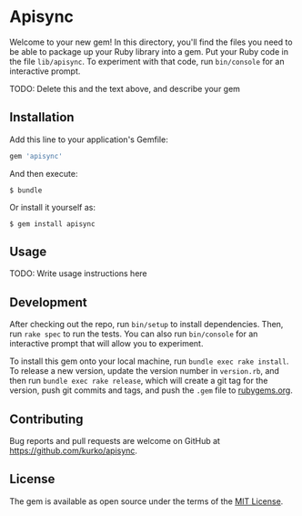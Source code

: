 # Apisync

Welcome to your new gem! In this directory, you'll find the files you need to be able to package up your Ruby library into a gem. Put your Ruby code in the file `lib/apisync`. To experiment with that code, run `bin/console` for an interactive prompt.

TODO: Delete this and the text above, and describe your gem

## Installation

Add this line to your application's Gemfile:

```ruby
gem 'apisync'
```

And then execute:

    $ bundle

Or install it yourself as:

    $ gem install apisync

## Usage

TODO: Write usage instructions here

## Development

After checking out the repo, run `bin/setup` to install dependencies. Then, run `rake spec` to run the tests. You can also run `bin/console` for an interactive prompt that will allow you to experiment.

To install this gem onto your local machine, run `bundle exec rake install`. To release a new version, update the version number in `version.rb`, and then run `bundle exec rake release`, which will create a git tag for the version, push git commits and tags, and push the `.gem` file to [rubygems.org](https://rubygems.org).

## Contributing

Bug reports and pull requests are welcome on GitHub at https://github.com/kurko/apisync.

## License

The gem is available as open source under the terms of the [MIT License](http://opensource.org/licenses/MIT).
